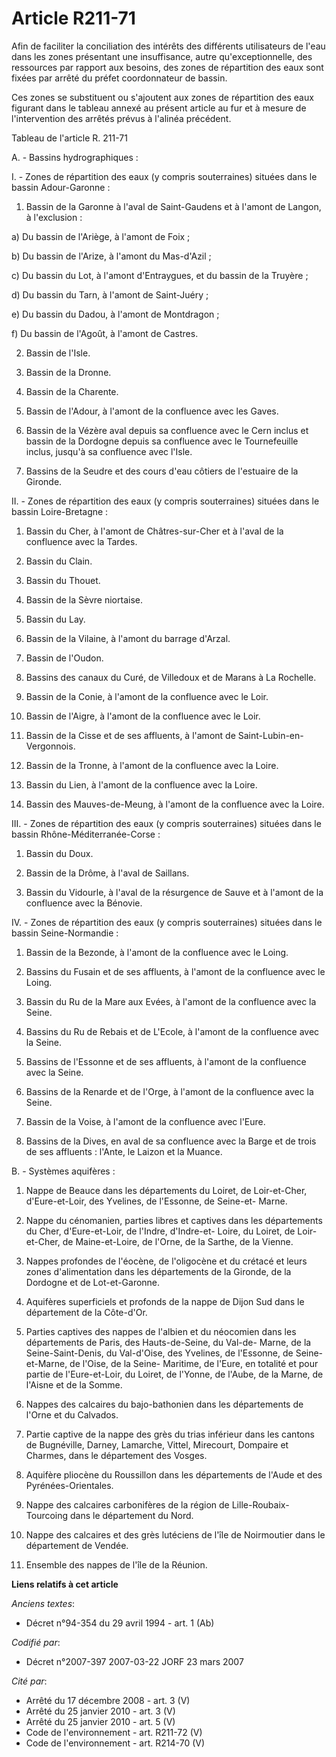 # Article R211-71

Afin de faciliter la conciliation des intérêts des différents utilisateurs de l'eau dans les zones présentant une
insuffisance, autre qu'exceptionnelle, des ressources par rapport aux besoins, des zones de répartition des eaux sont fixées
par arrêté du préfet coordonnateur de bassin.

Ces zones se substituent ou s'ajoutent aux zones de répartition des eaux figurant dans le tableau annexé au présent article
au fur et à mesure de l'intervention des arrêtés prévus à l'alinéa précédent.

Tableau de l'article R. 211-71

A. - Bassins hydrographiques :

I. - Zones de répartition des eaux (y compris souterraines) situées dans le bassin Adour-Garonne :

1. Bassin de la Garonne à l'aval de Saint-Gaudens et à l'amont de Langon, à l'exclusion :

a) Du bassin de l'Ariège, à l'amont de Foix ;

b) Du bassin de l'Arize, à l'amont du Mas-d'Azil ;

c) Du bassin du Lot, à l'amont d'Entraygues, et du bassin de la Truyère ;

d) Du bassin du Tarn, à l'amont de Saint-Juéry ;

e) Du bassin du Dadou, à l'amont de Montdragon ;

f) Du bassin de l'Agoût, à l'amont de Castres.

2. Bassin de l'Isle.

3. Bassin de la Dronne.

4. Bassin de la Charente.

5. Bassin de l'Adour, à l'amont de la confluence avec les Gaves.

6. Bassin de la Vézère aval depuis sa confluence avec le Cern inclus et bassin de la Dordogne depuis sa confluence avec le
Tournefeuille inclus, jusqu'à sa confluence avec l'Isle.

7. Bassins de la Seudre et des cours d'eau côtiers de l'estuaire de la Gironde.

II. - Zones de répartition des eaux (y compris souterraines) situées dans le bassin Loire-Bretagne :

1. Bassin du Cher, à l'amont de Châtres-sur-Cher et à l'aval de la confluence avec la Tardes.

2. Bassin du Clain.

3. Bassin du Thouet.

4. Bassin de la Sèvre niortaise.

5. Bassin du Lay.

6. Bassin de la Vilaine, à l'amont du barrage d'Arzal.

7. Bassin de l'Oudon.

8. Bassins des canaux du Curé, de Villedoux et de Marans à La Rochelle.

9. Bassin de la Conie, à l'amont de la confluence avec le Loir.

10. Bassin de l'Aigre, à l'amont de la confluence avec le Loir.

11. Bassin de la Cisse et de ses affluents, à l'amont de Saint-Lubin-en-Vergonnois.

12. Bassin de la Tronne, à l'amont de la confluence avec la Loire.

13. Bassin du Lien, à l'amont de la confluence avec la Loire.

14. Bassin des Mauves-de-Meung, à l'amont de la confluence avec la Loire.

III. - Zones de répartition des eaux (y compris souterraines) situées dans le bassin Rhône-Méditerranée-Corse :

1. Bassin du Doux.

2. Bassin de la Drôme, à l'aval de Saillans.

3. Bassin du Vidourle, à l'aval de la résurgence de Sauve et à l'amont de la confluence avec la Bénovie.

IV. - Zones de répartition des eaux (y compris souterraines) situées dans le bassin Seine-Normandie :

1. Bassin de la Bezonde, à l'amont de la confluence avec le Loing.

2. Bassins du Fusain et de ses affluents, à l'amont de la confluence avec le Loing.

3. Bassin du Ru de la Mare aux Evées, à l'amont de la confluence avec la Seine.

4. Bassins du Ru de Rebais et de L'Ecole, à l'amont de la confluence avec la Seine.

5. Bassins de l'Essonne et de ses affluents, à l'amont de la confluence avec la Seine.

6. Bassins de la Renarde et de l'Orge, à l'amont de la confluence avec la Seine.

7. Bassin de la Voise, à l'amont de la confluence avec l'Eure.

8. Bassins de la Dives, en aval de sa confluence avec la Barge et de trois de ses affluents : l'Ante, le Laizon et la Muance.

B. - Systèmes aquifères :

1. Nappe de Beauce dans les départements du Loiret, de Loir-et-Cher, d'Eure-et-Loir, des Yvelines, de l'Essonne, de Seine-et-
Marne.

2. Nappe du cénomanien, parties libres et captives dans les départements du Cher, d'Eure-et-Loir, de l'Indre, d'Indre-et-
Loire, du Loiret, de Loir-et-Cher, de Maine-et-Loire, de l'Orne, de la Sarthe, de la Vienne.

3. Nappes profondes de l'éocène, de l'oligocène et du crétacé et leurs zones d'alimentation dans les départements de la
Gironde, de la Dordogne et de Lot-et-Garonne.

4. Aquifères superficiels et profonds de la nappe de Dijon Sud dans le département de la Côte-d'Or.

5. Parties captives des nappes de l'albien et du néocomien dans les départements de Paris, des Hauts-de-Seine, du Val-de-
Marne, de la Seine-Saint-Denis, du Val-d'Oise, des Yvelines, de l'Essonne, de Seine-et-Marne, de l'Oise, de la Seine-
Maritime, de l'Eure, en totalité et pour partie de l'Eure-et-Loir, du Loiret, de l'Yonne, de l'Aube, de la Marne, de l'Aisne
et de la Somme.

6. Nappes des calcaires du bajo-bathonien dans les départements de l'Orne et du Calvados.

7. Partie captive de la nappe des grès du trias inférieur dans les cantons de Bugnéville, Darney, Lamarche, Vittel,
Mirecourt, Dompaire et Charmes, dans le département des Vosges.

8. Aquifère pliocène du Roussillon dans les départements de l'Aude et des Pyrénées-Orientales.

9. Nappe des calcaires carbonifères de la région de Lille-Roubaix-Tourcoing dans le département du Nord.

10. Nappe des calcaires et des grès lutéciens de l'île de Noirmoutier dans le département de Vendée.

11. Ensemble des nappes de l'île de la Réunion.

**Liens relatifs à cet article**

_Anciens textes_:

  - Décret n°94-354 du 29 avril 1994 - art. 1 (Ab)

_Codifié par_:

  - Décret n°2007-397 2007-03-22 JORF 23 mars 2007

_Cité par_:

  - Arrêté du 17 décembre 2008 - art. 3 (V)
  - Arrêté du 25 janvier 2010 - art. 3 (V)
  - Arrêté du 25 janvier 2010 - art. 5 (V)
  - Code de l'environnement - art. R211-72 (V)
  - Code de l'environnement - art. R214-70 (V)
